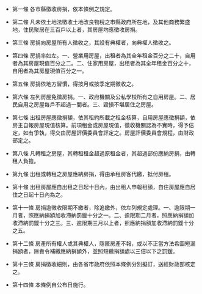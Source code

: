 * 第一條 各市縣徵收房捐，依本條例之規定。

* 第二條 凡未依土地法徵收土地改良物稅之市縣政府所在地，及其他商務繁盛地，住民聚居在三百戶以上者，其房屋均應徵收房捐。

* 第三條 房捐向房屋所有人徵收之，其設有典權者，向典權人徵收之。

* 第四條 房捐率如左。一、營業用房屋，出租者為其全年租金百分之二十，自用者為其房屋現值百分之二。二、住家用房屋，出租者為其全年租金百分之十，自用者為其房屋現值百分之一。

* 第五條 房捐依地方習慣，得按月或按季定期徵收之。

* 第六條 左列房屋免徵房捐。一、政府機關及公私學校所有之自用房屋。二、居民自用之房屋每戶不超過一間者。三、毀損不堪居住之房屋。

* 第七條 出租房屋應徵捐額，依其租約所載之租金核算，自用房屋應徵捐額，依房主自報房屋現值核算。前項租金或房屋現值，徵收機關認為不實時，得予估定，如有爭執，得交由房屋評價委員會評定之。房屋評價委員會規程，由財政部定之。

* 第八條 凡轉租之房屋，其轉租租金超過原租金者，其超過部份應納房捐，由轉租人負擔。

* 第九條 出租或轉租之房屋應納房捐，得由承租房客代繳，抵付房租。

* 第十條 出租房屋應自出租之日起十日內，由出租人申報租額，自住房屋應自居住之日起十日內為之。

* 第十一條 房捐逾徵收限期不繳者，除追繳外，依左列規定處理。一、逾限期一月者，照應納捐額加收滯納罰鍰十分之一。二、逾限期二月者，照應納捐額加收滯納罰鍰十分之三。三、逾限期三月以上者，照應納捐額加收滯納罰鍰十分之五。

* 第十二條 房產所有權人或其典權人，隱匿房產不報，或以不正當方法希圖短漏捐額者，除責令補繳應納捐額外，並照短繳捐額處以三倍以下之罰鍰。

* 第十三條 房捐徵收細則，由各省市政府依照本條例分別擬訂，送經財政部核定之。

* 第十四條 本條例自公布日施行。

